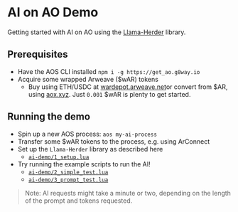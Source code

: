 # AI on AO Demo

Getting started with AI on AO using the [Llama-Herder](https://github.com/permaweb/llama-herder) library.

## Prerequisites
- Have the AOS CLI installed `npm i -g https://get_ao.g8way.io`
- Acquire some wrapped Arweave ($wAR) tokens
  - Buy using ETH/USDC at [wardepot.arweave.net](https://wardepot.arweave.net/)or convert from $AR, using [aox.xyz](https://aox.xyz). Just `0.001` $wAR is plenty to get started.

## Running the demo
- Spin up a new AOS process: `aos my-ai-process`
- Transfer some $wAR tokens to the process, e.g. using ArConnect
- Set up the `Llama-Herder` library as described here
  - [`ai-demo/1_setup.lua`](./ai-demo/1_setup.lua)
- Try running the example scripts to run the AI!
  - [`ai-demo/2_simple_test.lua`](./ai-demo/2_simple_test.lua)
  - [`ai-demo/3_prompt_test.lua`](./ai-demo/3_prompt_test.lua)

> Note: AI requests might take a minute or two, depending on the length of the prompt and tokens requested.
